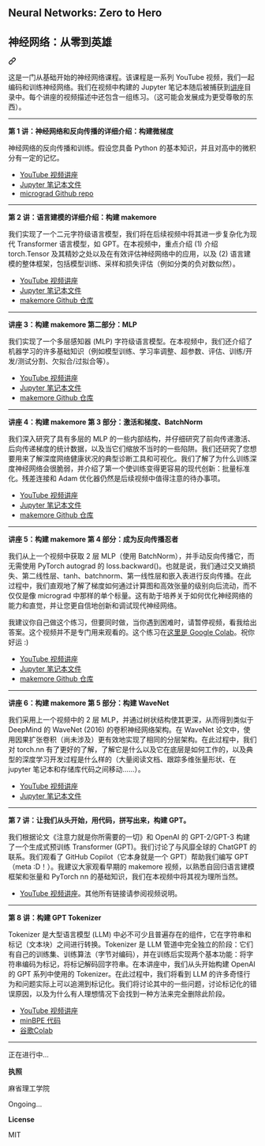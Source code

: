 
## Neural Networks: Zero to Hero


<div class="Box-sc-g0xbh4-0 QkQOb js-snippet-clipboard-copy-unpositioned" data-hpc="true"><article class="markdown-body entry-content container-lg" itemprop="text"><div class="markdown-heading" dir="auto"><h2 tabindex="-1" class="heading-element" dir="auto"><font style="vertical-align: inherit;"><font style="vertical-align: inherit;">神经网络：从零到英雄</font></font></h2><a id="user-content-neural-networks-zero-to-hero" class="anchor" aria-label="永久链接：神经网络：从零到英雄" href="#neural-networks-zero-to-hero"><svg class="octicon octicon-link" viewBox="0 0 16 16" version="1.1" width="16" height="16" aria-hidden="true"><path d="m7.775 3.275 1.25-1.25a3.5 3.5 0 1 1 4.95 4.95l-2.5 2.5a3.5 3.5 0 0 1-4.95 0 .751.751 0 0 1 .018-1.042.751.751 0 0 1 1.042-.018 1.998 1.998 0 0 0 2.83 0l2.5-2.5a2.002 2.002 0 0 0-2.83-2.83l-1.25 1.25a.751.751 0 0 1-1.042-.018.751.751 0 0 1-.018-1.042Zm-4.69 9.64a1.998 1.998 0 0 0 2.83 0l1.25-1.25a.751.751 0 0 1 1.042.018.751.751 0 0 1 .018 1.042l-1.25 1.25a3.5 3.5 0 1 1-4.95-4.95l2.5-2.5a3.5 3.5 0 0 1 4.95 0 .751.751 0 0 1-.018 1.042.751.751 0 0 1-1.042.018 1.998 1.998 0 0 0-2.83 0l-2.5 2.5a1.998 1.998 0 0 0 0 2.83Z"></path></svg></a></div>
<p dir="auto"><font style="vertical-align: inherit;"><font style="vertical-align: inherit;">这是一门从基础开始的神经网络课程。该课程是一系列 YouTube 视频，我们一起编码和训练神经网络。我们在视频中构建的 Jupyter 笔记本随后被捕获到</font></font><a href="/karpathy/nn-zero-to-hero/blob/master/lectures"><font style="vertical-align: inherit;"><font style="vertical-align: inherit;">讲座</font></font></a><font style="vertical-align: inherit;"><font style="vertical-align: inherit;">目录中。每个讲座的视频描述中还包含一组练习。（这可能会发展成为更受尊敬的东西）。</font></font></p>
<hr>
<p dir="auto"><strong><font style="vertical-align: inherit;"><font style="vertical-align: inherit;">第 1 讲：神经网络和反向传播的详细介绍：构建微梯度</font></font></strong></p>
<p dir="auto"><font style="vertical-align: inherit;"><font style="vertical-align: inherit;">神经网络的反向传播和训练。假设您具备 Python 的基本知识，并且对高中的微积分有一定的记忆。</font></font></p>
<ul dir="auto">
<li><a href="https://www.youtube.com/watch?v=VMj-3S1tku0" rel="nofollow"><font style="vertical-align: inherit;"><font style="vertical-align: inherit;">YouTube 视频讲座</font></font></a></li>
<li><a href="/karpathy/nn-zero-to-hero/blob/master/lectures/micrograd"><font style="vertical-align: inherit;"><font style="vertical-align: inherit;">Jupyter 笔记本文件</font></font></a></li>
<li><a href="https://github.com/karpathy/micrograd"><font style="vertical-align: inherit;"><font style="vertical-align: inherit;">micrograd Github repo</font></font></a></li>
</ul>
<hr>
<p dir="auto"><strong><font style="vertical-align: inherit;"><font style="vertical-align: inherit;">第 2 讲：语言建模的详细介绍：构建 makemore</font></font></strong></p>
<p dir="auto"><font style="vertical-align: inherit;"><font style="vertical-align: inherit;">我们实现了一个二元字符级语言模型，我们将在后续视频中将其进一步复杂化为现代 Transformer 语言模型，如 GPT。在本视频中，重点介绍 (1) 介绍 torch.Tensor 及其精妙之处以及在有效评估神经网络中的应用，以及 (2) 语言建模的整体框架，包括模型训练、采样和损失评估（例如分类的负对数似然）。</font></font></p>
<ul dir="auto">
<li><a href="https://www.youtube.com/watch?v=PaCmpygFfXo" rel="nofollow"><font style="vertical-align: inherit;"><font style="vertical-align: inherit;">YouTube 视频讲座</font></font></a></li>
<li><a href="/karpathy/nn-zero-to-hero/blob/master/lectures/makemore/makemore_part1_bigrams.ipynb"><font style="vertical-align: inherit;"><font style="vertical-align: inherit;">Jupyter 笔记本文件</font></font></a></li>
<li><a href="https://github.com/karpathy/makemore"><font style="vertical-align: inherit;"><font style="vertical-align: inherit;">makemore Github 仓库</font></font></a></li>
</ul>
<hr>
<p dir="auto"><strong><font style="vertical-align: inherit;"><font style="vertical-align: inherit;">讲座 3：构建 makemore 第二部分：MLP</font></font></strong></p>
<p dir="auto"><font style="vertical-align: inherit;"><font style="vertical-align: inherit;">我们实现了一个多层感知器 (MLP) 字符级语言模型。在本视频中，我们还介绍了机器学习的许多基础知识（例如模型训练、学习率调整、超参数、评估、训练/开发/测试分割、欠拟合/过拟合等）。</font></font></p>
<ul dir="auto">
<li><a href="https://youtu.be/TCH_1BHY58I" rel="nofollow"><font style="vertical-align: inherit;"><font style="vertical-align: inherit;">YouTube 视频讲座</font></font></a></li>
<li><a href="/karpathy/nn-zero-to-hero/blob/master/lectures/makemore/makemore_part2_mlp.ipynb"><font style="vertical-align: inherit;"><font style="vertical-align: inherit;">Jupyter 笔记本文件</font></font></a></li>
<li><a href="https://github.com/karpathy/makemore"><font style="vertical-align: inherit;"><font style="vertical-align: inherit;">makemore Github 仓库</font></font></a></li>
</ul>
<hr>
<p dir="auto"><strong><font style="vertical-align: inherit;"><font style="vertical-align: inherit;">讲座 4：构建 makemore 第 3 部分：激活和梯度、BatchNorm</font></font></strong></p>
<p dir="auto"><font style="vertical-align: inherit;"><font style="vertical-align: inherit;">我们深入研究了具有多层的 MLP 的一些内部结构，并仔细研究了前向传递激活、后向传递梯度的统计数据，以及当它们缩放不当时的一些陷阱。我们还研究了您想要用来了解深度网络健康状况的典型诊断工具和可视化。我们了解了为什么训练深度神经网络会很脆弱，并介绍了第一个使训练变得更容易的现代创新：批量标准化。残差连接和 Adam 优化器仍然是后续视频中值得注意的待办事项。</font></font></p>
<ul dir="auto">
<li><a href="https://youtu.be/P6sfmUTpUmc" rel="nofollow"><font style="vertical-align: inherit;"><font style="vertical-align: inherit;">YouTube 视频讲座</font></font></a></li>
<li><a href="/karpathy/nn-zero-to-hero/blob/master/lectures/makemore/makemore_part3_bn.ipynb"><font style="vertical-align: inherit;"><font style="vertical-align: inherit;">Jupyter 笔记本文件</font></font></a></li>
<li><a href="https://github.com/karpathy/makemore"><font style="vertical-align: inherit;"><font style="vertical-align: inherit;">makemore Github 仓库</font></font></a></li>
</ul>
<hr>
<p dir="auto"><strong><font style="vertical-align: inherit;"><font style="vertical-align: inherit;">讲座 5：构建 makemore 第 4 部分：成为反向传播忍者</font></font></strong></p>
<p dir="auto"><font style="vertical-align: inherit;"><font style="vertical-align: inherit;">我们从上一个视频中获取 2 层 MLP（使用 BatchNorm），并手动反向传播它，而无需使用 PyTorch autograd 的 loss.backward()。也就是说，我们通过交叉熵损失、第二线性层、tanh、batchnorm、第一线性层和嵌入表进行反向传播。在此过程中，我们直观地了解了梯度如何通过计算图和高效张量的级别向后流动，而不仅仅是像 micrograd 中那样的单个标量。这有助于培养关于如何优化神经网络的能力和直觉，并让您更自信地创新和调试现代神经网络。</font></font></p>
<p dir="auto"><font style="vertical-align: inherit;"><font style="vertical-align: inherit;">我建议你自己做这个练习，但要同时做，当你遇到困难时，请暂停视频，看我给出答案。这个视频并不是专门用来观看的。这个练习在</font></font><a href="https://colab.research.google.com/drive/1WV2oi2fh9XXyldh02wupFQX0wh5ZC-z-?usp=sharing" rel="nofollow"><font style="vertical-align: inherit;"><font style="vertical-align: inherit;">这里是 Google Colab</font></font></a><font style="vertical-align: inherit;"><font style="vertical-align: inherit;">。祝你好运 :)</font></font></p>
<ul dir="auto">
<li><a href="https://youtu.be/q8SA3rM6ckI" rel="nofollow"><font style="vertical-align: inherit;"><font style="vertical-align: inherit;">YouTube 视频讲座</font></font></a></li>
<li><a href="/karpathy/nn-zero-to-hero/blob/master/lectures/makemore/makemore_part4_backprop.ipynb"><font style="vertical-align: inherit;"><font style="vertical-align: inherit;">Jupyter 笔记本文件</font></font></a></li>
<li><a href="https://github.com/karpathy/makemore"><font style="vertical-align: inherit;"><font style="vertical-align: inherit;">makemore Github 仓库</font></font></a></li>
</ul>
<hr>
<p dir="auto"><strong><font style="vertical-align: inherit;"><font style="vertical-align: inherit;">讲座 6：构建 makemore 第 5 部分：构建 WaveNet</font></font></strong></p>
<p dir="auto"><font style="vertical-align: inherit;"><font style="vertical-align: inherit;">我们采用上一个视频中的 2 层 MLP，并通过树状结构使其更深，从而得到类似于 DeepMind 的 WaveNet (2016) 的卷积神经网络架构。在 WaveNet 论文中，使用因果扩张卷积（尚未涉及）更有效地实现了相同的分层架构。在此过程中，我们对 torch.nn 有了更好的了解，了解它是什么以及它在底层是如何工作的，以及典型的深度学习开发过程是什么样的（大量阅读文档、跟踪多维张量形状、在 jupyter 笔记本和存储库代码之间移动……）。</font></font></p>
<ul dir="auto">
<li><a href="https://youtu.be/t3YJ5hKiMQ0" rel="nofollow"><font style="vertical-align: inherit;"><font style="vertical-align: inherit;">YouTube 视频讲座</font></font></a></li>
<li><a href="/karpathy/nn-zero-to-hero/blob/master/lectures/makemore/makemore_part5_cnn1.ipynb"><font style="vertical-align: inherit;"><font style="vertical-align: inherit;">Jupyter 笔记本文件</font></font></a></li>
</ul>
<hr>
<p dir="auto"><strong><font style="vertical-align: inherit;"><font style="vertical-align: inherit;">第 7 讲：让我们从头开始，用代码，拼写出来，构建 GPT。</font></font></strong></p>
<p dir="auto"><font style="vertical-align: inherit;"><font style="vertical-align: inherit;">我们根据论文《注意力就是你所需要的一切》和 OpenAI 的 GPT-2/GPT-3 构建了一个生成式预训练 Transformer (GPT)。我们讨论了与风靡全球的 ChatGPT 的联系。我们观看了 GitHub Copilot（它本身就是一个 GPT）帮助我们编写 GPT（meta :D！）。我建议大家观看早期的 makemore 视频，以熟悉自回归语言建模框架和张量和 PyTorch nn 的基础知识，我们在本视频中将其视为理所当然。</font></font></p>
<ul dir="auto">
<li><a href="https://www.youtube.com/watch?v=kCc8FmEb1nY" rel="nofollow"><font style="vertical-align: inherit;"><font style="vertical-align: inherit;">YouTube 视频讲座</font></font></a><font style="vertical-align: inherit;"><font style="vertical-align: inherit;">。其他所有链接请参阅视频说明。</font></font></li>
</ul>
<hr>
<p dir="auto"><strong><font style="vertical-align: inherit;"><font style="vertical-align: inherit;">第 8 讲：构建 GPT Tokenizer</font></font></strong></p>
<p dir="auto"><font style="vertical-align: inherit;"><font style="vertical-align: inherit;">Tokenizer 是大型语言模型 (LLM) 中必不可少且普遍存在的组件，它在字符串和标记（文本块）之间进行转换。Tokenizer 是 LLM 管道中完全独立的阶段：它们有自己的训练集、训练算法（字节对编码），并在训练后实现两个基本功能：将字符串编码为标记，将标记解码回字符串。在本讲座中，我们从头开始构建 OpenAI 的 GPT 系列中使用的 Tokenizer。在此过程中，我们将看到 LLM 的许多奇怪行为和问题实际上可以追溯到标记化。我们将讨论其中的一些问题，讨论标记化的错误原因，以及为什么有人理想情况下会找到一种方法来完全删除此阶段。</font></font></p>
<ul dir="auto">
<li><a href="https://www.youtube.com/watch?v=zduSFxRajkE" rel="nofollow"><font style="vertical-align: inherit;"><font style="vertical-align: inherit;">YouTube 视频讲座</font></font></a></li>
<li><a href="https://github.com/karpathy/minbpe"><font style="vertical-align: inherit;"><font style="vertical-align: inherit;">minBPE 代码</font></font></a></li>
<li><a href="https://colab.research.google.com/drive/1y0KnCFZvGVf_odSfcNAws6kcDD7HsI0L?usp=sharing" rel="nofollow"><font style="vertical-align: inherit;"><font style="vertical-align: inherit;">谷歌Colab</font></font></a></li>
</ul>
<hr>
<p dir="auto"><font style="vertical-align: inherit;"><font style="vertical-align: inherit;">正在进行中...</font></font></p>
<p dir="auto"><strong><font style="vertical-align: inherit;"><font style="vertical-align: inherit;">执照</font></font></strong></p>
<p dir="auto"><font style="vertical-align: inherit;"><font style="vertical-align: inherit;">麻省理工学院</font></font></p>
</article></div>

Ongoing...

**License**

MIT
